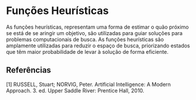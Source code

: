 # Funções Heurísticas

As funções heurísticas, representam uma forma de estimar o quão próximo se está de se aringir um objetivo, são utilizadas para guiar soluções para problemas computacionais de busca. As funções heurísticas são amplamente utilizadas para reduzir o espaço de busca, priorizando estados que têm maior probabilidade de levar à solução de forma eficiente.

## Referências

[1] RUSSELL, Stuart; NORVIG, Peter. Artificial Intelligence: A Modern Approach. 3. ed. Upper Saddle River: 
Prentice Hall, 2010.